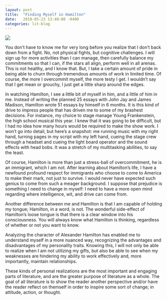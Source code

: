 ```yaml
---
layout: post
title:  "Finding Myself in Hamilton"
date:   2018-05-23 13:40:00 -0400
categories: lit-blog
---
```


![](https://static.wikia.nocookie.net/hamiltonmusical/images/5/54/103Lunges.jpg/revision/latest/scale-to-width-down/1000?cb=20161019135125)

You don’t have to know me for very long before you realize that I don’t back down from a fight. No, not physical fights, but cognitive challenges. I will sign up for more activities than I can manage, then carefully balance my commitments so that I can, if the stars all align, perform well in all arenas. This is not healthy, and I know that. But, I take a certain amount of pride in being able to churn through tremendous amounts of work in limited time. Of course, the more I overcommit myself, the more testy I get. I wouldn’t say that I get mean or grouchy, I just get a little sharp around the edges.

In watching Hamilton, I see a little bit of myself in him, and a little of him in me. Instead of writing the planned 25 essays with John Jay and James Madison, Hamilton wrote 51 essays by himself in 6 months. It is this kind of drive to impress people that has driven me to some of my brashest decisions. For instance, my choice to stage manage Young Frankenstein, the high school musical this year. I knew that it was going to be difficult, but I had no idea how many hours would be required to make the show work. I won’t go into detail, but here’s a snapshot: me running music with my right hand, turning pages in my script with my left hand, cueing the stage crew through a headset and cueing the light board operator and the sound effects with head bobs. It was a stretch of my multitasking abilities, to say the least.

Of course, Hamilton is more than just a stress-ball of overcommitment, he is an immigrant, which I am not. After learning about Hamilton’s life, I have a newfound profound respect for immigrants who choose to come to America to make their mark, not just to survive. I would never have expected such genius to come from such a meager background. I suppose that prejudice is something I need to change in myself: I need to have a more open mind regarding where intelligence, wit, and drive can come from.

Another difference between me and Hamilton is that I am capable of holding my tongue; Hamilton, in a word, is not. The wonderful side-effect of Hamilton’s loose tongue is that there is a clear window into his consciousness. You will always know what Hamilton is thinking, regardless of whether or not you want to know.

Analyzing the character of Alexander Hamilton has enabled me to understand myself in a more nuanced way, recognizing the advantages and disadvantages of my personality traits. Knowing this, I will not only be able to realize when I am not utilizing my gifts, but also be able to see when my weaknesses are hindering my ability to work effectively and, more importantly, maintain relationships.

These kinds of personal realizations are the most important and engaging parts of literature, and are the greater purpose of literature as a whole. The goal of all literature is to show the reader another perspective and/or have the reader reflect on themself in order to inspire some sort of change; in attitude, action, or thought.


